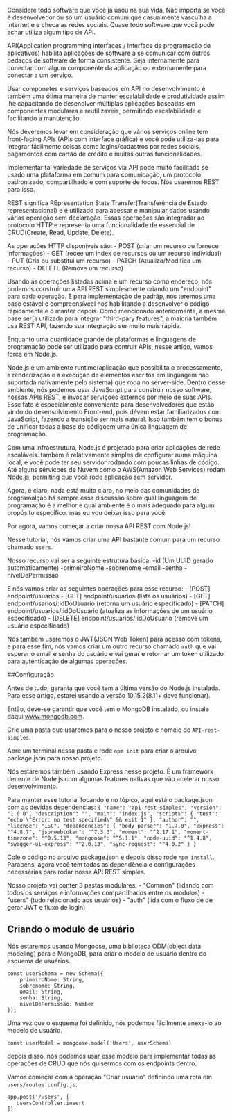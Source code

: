 Considere todo software que você já usou na sua vida, Não importa se você é
desenvolvedor ou só um usuário comum que casualmente vasculha a internet e 
e checa as redes sociais. Quase todo software que você pode achar utiliza
algum tipo de API.

API(Application programming interfaces / Interface de programação de aplicativos)
habilita aplicações de software a se comunicar com outros pedaços de software
de forma consistente. Seja internamente para conectar com algum componente
da aplicação ou externamente para conectar a um serviço.

Usar componetes e serviços baseados em API no desenvolvimento é também uma ótima 
maneira de manter escalabilidade e produtividade assim lhe capacitando de desenolver
múltiplas aplicações baseadas em componentes modulares e reutilizaveis,
permitindo escalabilidade e facilitando a manutenção.

Nós deveremos levar em consideração que vários serviços online tem front-facing APIs
(APIs com interface gráfica) e você pode utiliza-las para integrar fácilmente coisas
como logins/cadastros por redes sociais, pagamentos com cartão de crédito e muitas
outras funcionalidades.

Implementar tal variedade de serviços via API pode muito facilitado se usado 
uma plataforma em comum para comunicação, um protocolo padronizado, compartilhado
e com suporte de todos. Nós usaremos REST para isso.

REST significa REpresentation State Transfer(Transferência de Estado representacional)
e é utilizado para acessar e manipular dados usando várias operação sem declaração.
Essas operações são integradar ao protocolo HTTP e representa uma funcionalidade 
de essencial de CRUD(Create, Read, Update, Delete).

As operações HTTP disponíveis são:
	 - POST (criar um recurso ou fornece informações)
	 - GET (recee um index de recursos ou um recurso individual)
	 - PUT (Cria ou substitui um recurso)
	 - PATCH (Atualiza/Modifica um recurso)
	 - DELETE (Remove um recurso)

Usando as operações listadas acima e um recurso como endereço, nós podemos construir
uma API REST simplesmente criando um "endpoint" para cada operação. E para
implementação de padrãp, nós teremos uma base estável e compreensíveel
nos habilitando a desenvolver o código rápidamente e o manter depois.
Como mencionado anteriormente, a mesma base ser[a utilizada para integrar
"third-pary features", a maioria também usa REST API, fazendo sua integração
ser muito mais rápida.

Enquanto uma quantidade grande de plataformas e linguagens de programação pode
ser utilizado para contruir APIs, nesse artigo, vamos forca em Node.js.

Node.js é um ambiente runtime(aplicação que possibilita o processamento, a renderização e a execução de elementos escritos em linguagem não suportada nativamente pelo sistema)
que roda no server-side. Dentro desse ambiente, nós podemos usar JavaScript
para construir nosso software, nossas APIs REST, e invocar serviçoes externos
por meio de suas APIs. Esse fato é especialmente conveniente para desenvolvedores
que estão vindo do desensolvimento Front-end, pois dévem estar familiarizados
com JavaScript, fazendo a transição ser mais natural. Isso também tem o bonus
de unificar todas a base do códigoem uma única linguagem de programação.

Com uma infraestrutura, Node.js é projetado para criar aplicações de rede escaláveis.
também é relativamente simples de configurar numa máquina local, e você pode ter
seu servidor rodando com poucas linhas de código. Até alguns sérvicoes de Nuvem
como o AWS(Amazon Web Services) rodam Node.js, permiting que você rode aplicação sem servidor.

Agora, é claro, nada está muito claro, no meio das comunidades de programalção
há  sempre essa discussão sobre qual linguagem de programação é a melhor e qual
ambiente é o mais adequado para algum propósito específico. mas eu vou deixar
isso para você.

Por agora, vamos começar a criar nossa API REST com Node.js!

Nesse tutorial, nós vamos criar uma API bastante comum para um recurso chamado `users`.

Nosso recurso vai ser a seguinte estrutura básica:
	-id (Um UUID gerado automaticamente)
	-primeiroNome
	-sobrenome
	-email
	-senha
	-nivelDePermissao

E nós vamos criar as seguintes operações para esse recurso:
	- [POST] endpoint/usuarios
	- [GET] endpoint/usuarios (lista os usuários)
	- [GET] endpoint/usarios/:idDoUsuario (retorna um usuário especificado)
	- [PATCH] endpoint/usuarios/:idDoUsuario (atualiza as informações de um usuário especificado)
	- [DELETE] endpoint/usuarios/:idDoUsuario (remove um usuário especificado) 

Nós também usaremos o JWT(JSON Web Token) para acesso com tokens, e para esse fim, nós vamos
criar um outro recurso chamado `auth` que vai esperar o email e senha do usuário
e vai gerar e retornar um token utilizado para autenticação de algumas operações. 

##Configuração

Antes de tudo, garanta que você tem a última versão do Node.js instalada.
Para esse artigo, estarei usando a versão 10.15.2(8.11+ deve funcionar). 

Então, deve-se garantir que você tem o MongoDB instalado, ou instale daqui www.mongodb.com.

Crie uma pasta que usaremos para o nosso projeto e nomeie de `API-rest-simples`.

Abre um terminal nessa pasta e rode `npm init` para criar o arquivo package.json
para nosso projeto.

Nós estaremos também usando Express nesse projeto. É um framework decente de Node.js
com algumas features nativas que vão acelerar nosso desenvolvimento.

Para manter esse tutorial focando e no tópico, aqui está o package.json com as devidas dependencias:
`{
  "name": "api-rest-simples",
  "version": "1.0.0",
  "description": "",
  "main": "index.js",
  "scripts": {
    "test": "echo \"Error: no test specified\" && exit 1"
  },
  "author": "",
  "license": "ISC",
  "dependencies": {
    "body-parser": "1.7.0",
    "express": "^4.8.7",
    "jsonwebtoken": "^7.3.0",
    "moment": "^2.17.1",
    "moment-timezone": "^0.5.13",
    "mongoose": "^5.1.1",
    "node-uuid": "^1.4.8",
    "swagger-ui-express": "^2.0.13",
    "sync-request": "^4.0.2"
  }
}
`

Cole o código no arquivo package.json e depois disso rode `npm install`.
Parabéns, agora você tem todas as dependência e configurações necessárias para rodar
nossa API REST simples.

Nosso projeto vai conter 3 pastas modulares:
	- "Common" (lidando com todos os serviços e informações compartilhados entre os modulos)
	- "users" (tudo relacionado aos usuários) 
	- "auth" (lida com o fluxo de de gerar JWT e fluxo de login)

## Criando o modulo de usuário

Nós estaremos usando Mongoose, uma biblioteca ODM(object data modeling) para o MongoDB, para
criar o modelo de usuário dentro do esquema de usuários.

```
const userSchema = new Schema({
	primeiroNome: String,
	sobrenome: String,
	email: String,
	senha: String,
	nivelDePermissão: Number
});
```

Uma vez que o esquema foi definido, nós podemos fácilmente anexa-lo ao modelo de usuário.

`const userModel = mongoose.model('Users', userSchema)`

depois disso, nós podemos usar esse modelo para implementar todas as operações de CRUD 
que nós quisermos com os endpoints dentro.

Vamos começar com a operação "Criar usuário" definindo uma rota em `users/routes.config.js`:

```
app.post('/users', [
   UsersController.insert
]);
``` 
